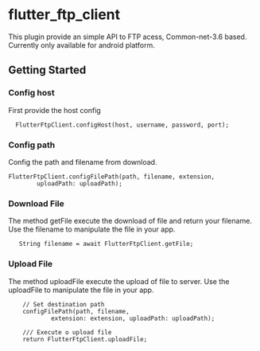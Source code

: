 # flutter_ftp_client

This plugin provide an simple API to FTP acess, Common-net-3.6 based.
Currently only available for android platform.

## Getting Started

### Config host

First provide the host config

```
  FlutterFtpClient.configHost(host, username, password, port);
```

### Config path

Config the path and filename from download.
```
FlutterFtpClient.configFilePath(path, filename, extension,
        uploadPath: uploadPath);
```

### Download File

The method getFile execute the download of file and return your filename.
Use the filename to manipulate the file in your app.

```
   String filename = await FlutterFtpClient.getFile;
```

### Upload File

The method uploadFile execute the upload of file to server.
Use the uploadFile to manipulate the file in your app.

```
    // Set destination path
    configFilePath(path, filename,
            extension: extension, uploadPath: uploadPath);

    /// Execute o upload file
    return FlutterFtpClient.uploadFile;
```